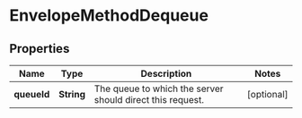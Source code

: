 
# EnvelopeMethodDequeue

## Properties
Name | Type | Description | Notes
------------ | ------------- | ------------- | -------------
**queueId** | **String** | The queue to which the server should direct this request.  |  [optional]




